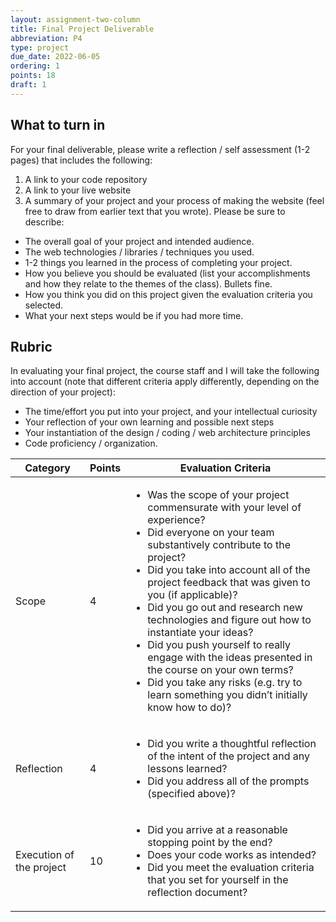 ```yaml
---
layout: assignment-two-column
title: Final Project Deliverable
abbreviation: P4
type: project
due_date: 2022-06-05
ordering: 1 
points: 18
draft: 1
---
```


## What to turn in
For your final deliverable, please write a reflection / self assessment (1-2 pages) that includes the following:
1. A link to your code repository
1. A link to your live website
1. A summary of your project and your process of making the website (feel free to draw from earlier text that you wrote). Please be sure to describe:
  * The overall goal of your project and intended audience.
  * The web technologies / libraries / techniques you used.
  * 1-2 things you learned in the process of completing your project.
  * How you believe you should be evaluated (list your accomplishments and how they relate to the themes of the class). Bullets fine.
  * How you think you did on this project given the evaluation criteria you selected.
  * What your next steps would be if you had more time.


## Rubric

In evaluating your final project, the course staff and I will take the following into account (note that different criteria apply differently, depending on the direction of your project):

* The time/effort you put into your project, and your intellectual curiosity
* Your reflection of your own learning and possible next steps
* Your instantiation of the design / coding / web architecture principles
* Code proficiency / organization.

<table>
    <thead>
        <tr>
            <th>Category</th>
            <th>Points</th>
            <th>Evaluation Criteria</th>
        </tr>
    </thead>
    <tbody>
        <tr>
            <td>Scope</td>
            <td>4</td>
            <td>
                <ul>
                    <li>Was the scope of your project commensurate with your level of experience?</li>
                    <li>Did everyone on your team substantively contribute to the project?</li>
                    <li>Did you take into account all of the project feedback that was given to you (if applicable)?</li>
                    <li>Did you go out and research new technologies and figure out how to instantiate your ideas?</li>
                    <li>Did you push yourself to really engage with the ideas presented in the course on your own terms? </li>
                    <li>Did you take any risks (e.g. try to learn something you didn’t initially know how to do)?</li>
                </ul>
            </td>
        </tr>
        <tr>
            <td>Reflection</td>
            <td>4</td>
            <td>
                <ul>
                    <li>Did you write a thoughtful reflection of the intent of the project and any lessons learned?</li>
                    <li>Did you address all of the prompts (specified above)?</li>
                </ul>
            </td>
        </tr>
        <tr>
            <td>Execution of the project</td>
            <td>10</td>
            <td>
                <ul>
                    <li>Did you arrive at a reasonable stopping point by the end?</li>
                    <li>Does your code works as intended?</li>
                    <li>Did you meet the evaluation criteria that you set for yourself in the reflection document?</li>
                </ul>
            </td>
        </tr>
    </tbody>
</table>
